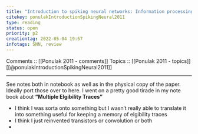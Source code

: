 ```yaml
---
title: "Introduction to spiking neural networks: Information processing, learning and applications"
citekey: ponulakIntroductionSpikingNeural2011
type: reading
status: open
priority: p2
creationtag: 2022-05-04 19:57
infotags: SNN, review
---
```


Comments :: [[Ponulak 2011 - comments]]
Topics :: [[Ponulak 2011 - topics]]
[[@ponulakIntroductionSpikingNeural2011]]

---
See notes both in notebook as well as in the physical copy of the paper.
Ideally port those over to here.
I went on a pretty good tirade in my note book about **“Multiple Elgibility Traces”**
- I think I was sorta onto something but I wasn’t really able to translate it into something useful for keeping a memory of elgibility traces
- I think I just reinvented transistors or convolution or both
- 